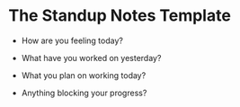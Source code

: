 # The Standup Notes Template #
- How are you feeling today?

- What have you worked on yesterday?

- What you plan on working today?

- Anything blocking your progress? 

